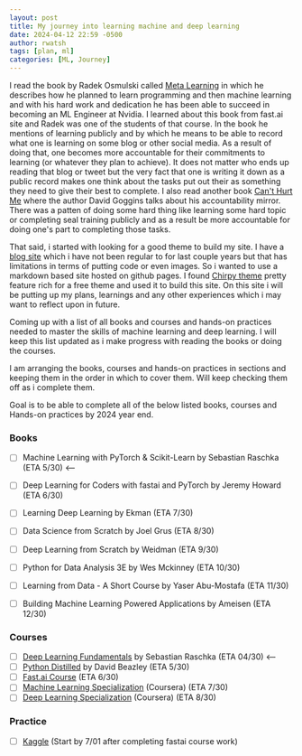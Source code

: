 ```yaml
---
layout: post
title: My journey into learning machine and deep learning
date: 2024-04-12 22:59 -0500
author: rwatsh
tags: [plan, ml]
categories: [ML, Journey]
---
```

I read the book by Radek Osmulski called [Meta Learning](https://rosmulski.gumroad.com/l/learn_machine_learning/blog) in which he describes how he planned to learn programming and then machine learning and with his hard work and dedication he has been able to succeed in becoming an ML Engineer at Nvidia. I learned about this book from fast.ai site and Radek was one of the students of that course. In the book he mentions of learning publicly and by which he means to be able to record what one is learning on some blog or other social media. As a result of doing that, one becomes more accountable for their commitments to learning (or whatever they plan to achieve). It does not matter who ends up reading that blog or tweet but the very fact that one is writing it down as a public record makes one think about the tasks put out their as something they need to give their best to complete. I also read another book [Can't Hurt Me](https://a.co/d/j8SWIxa) where the author David Goggins talks about his accountability mirror. There was a patten of doing some hard thing like learning some hard topic or completing seal training publicly and as a result be more accountable for doing one's part to completing those tasks.

That said, i started with looking for a good theme to build my site. I have a [blog site](https://rwatsh.blogspot.com) which i have not been regular to for last couple years but that has limitations in terms of putting code or even images. So i wanted to use a markdown based site hosted on github pages. I found [Chirpy theme](https://chirpy.cotes.page/) pretty feature rich for a free theme and used it to build this site. On this site i will be putting up my plans, learnings and any other experiences which i may want to reflect upon in future.

Coming up with a list of all books and courses and hands-on practices needed to master the skills of machine learning and deep learning. I will keep this list updated as i make progress with reading the books or doing the courses.

I am arranging the books, courses and hands-on practices in sections and keeping them in the order in which to cover them. Will keep checking them off as i complete them. 

Goal is to be able to complete all of the below listed books, courses and Hands-on practices by 2024 year end.

### Books 
- [ ] Machine Learning with PyTorch & Scikit-Learn by Sebastian Raschka (ETA 5/30) <--
- [ ] Deep Learning for Coders with fastai and PyTorch by Jeremy Howard (ETA 6/30)
- [ ] Learning Deep Learning by Ekman (ETA 7/30)
- [ ] Data Science from Scratch by Joel Grus (ETA 8/30)
- [ ] Deep Learning from Scratch by Weidman (ETA 9/30)
- [ ] Python for Data Analysis 3E by Wes Mckinney (ETA 10/30)
- [ ] Learning from Data - A Short Course by Yaser Abu-Mostafa (ETA 11/30) 
- [ ] Building Machine Learning Powered Applications by Ameisen (ETA 12/30)


### Courses
- [ ] [Deep Learning Fundamentals](https://lightning.ai/courses/deep-learning-fundamentals/) by Sebastian Raschka (ETA 04/30) <--
- [ ] [Python Distilled](https://learning.oreilly.com/videos/python-programming-language/9780134217314/9780134217314-PYMC_08_05/) by David Beazley (ETA 5/30)
- [ ] [Fast.ai Course](https://course.fast.ai) (ETA 6/30)
- [ ] [Machine Learning Specialization](https://www.coursera.org/programs/online-learning-for-apple/specializations/machine-learning-introduction) (Coursera) (ETA 7/30)
- [ ] [Deep Learning Specialization](https://www.coursera.org/programs/online-learning-for-apple/specializations/deep-learning) (Coursera) (ETA 8/30)

### Practice
- [ ] [Kaggle](https://www.kaggle.com/learn) (Start by 7/01 after completing fastai course work) 

